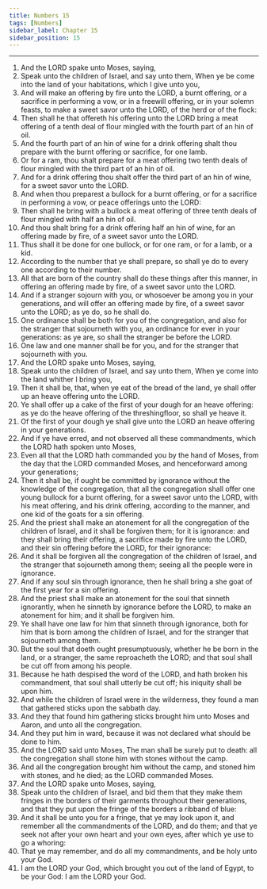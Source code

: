 ```yaml
---
title: Numbers 15
tags: [Numbers]
sidebar_label: Chapter 15
sidebar_position: 15
---
```


---
1. And the LORD spake unto Moses, saying,
2. Speak unto the children of Israel, and say unto them, When ye be come into the land of your habitations, which I give unto you,
3. And will make an offering by fire unto the LORD, a burnt offering, or a sacrifice in performing a vow, or in a freewill offering, or in your solemn feasts, to make a sweet savor unto the LORD, of the herd or of the flock:
4. Then shall he that offereth his offering unto the LORD bring a meat offering of a tenth deal of flour mingled with the fourth part of an hin of oil.
5. And the fourth part of an hin of wine for a drink offering shalt thou prepare with the burnt offering or sacrifice, for one lamb.
6. Or for a ram, thou shalt prepare for a meat offering two tenth deals of flour mingled with the third part of an hin of oil.
7. And for a drink offering thou shalt offer the third part of an hin of wine, for a sweet savor unto the LORD.
8. And when thou preparest a bullock for a burnt offering, or for a sacrifice in performing a vow, or peace offerings unto the LORD:
9. Then shall he bring with a bullock a meat offering of three tenth deals of flour mingled with half an hin of oil.
10. And thou shalt bring for a drink offering half an hin of wine, for an offering made by fire, of a sweet savor unto the LORD.
11. Thus shall it be done for one bullock, or for one ram, or for a lamb, or a kid.
12. According to the number that ye shall prepare, so shall ye do to every one according to their number.
13. All that are born of the country shall do these things after this manner, in offering an offering made by fire, of a sweet savor unto the LORD.
14. And if a stranger sojourn with you, or whosoever be among you in your generations, and will offer an offering made by fire, of a sweet savor unto the LORD; as ye do, so he shall do.
15. One ordinance shall be both for you of the congregation, and also for the stranger that sojourneth with you, an ordinance for ever in your generations: as ye are, so shall the stranger be before the LORD.
16. One law and one manner shall be for you, and for the stranger that sojourneth with you.
17. And the LORD spake unto Moses, saying,
18. Speak unto the children of Israel, and say unto them, When ye come into the land whither I bring you,
19. Then it shall be, that, when ye eat of the bread of the land, ye shall offer up an heave offering unto the LORD.
20. Ye shall offer up a cake of the first of your dough for an heave offering: as ye do the heave offering of the threshingfloor, so shall ye heave it.
21. Of the first of your dough ye shall give unto the LORD an heave offering in your generations.
22. And if ye have erred, and not observed all these commandments, which the LORD hath spoken unto Moses,
23. Even all that the LORD hath commanded you by the hand of Moses, from the day that the LORD commanded Moses, and henceforward among your generations;
24. Then it shall be, if ought be committed by ignorance without the knowledge of the congregation, that all the congregation shall offer one young bullock for a burnt offering, for a sweet savor unto the LORD, with his meat offering, and his drink offering, according to the manner, and one kid of the goats for a sin offering.
25. And the priest shall make an atonement for all the congregation of the children of Israel, and it shall be forgiven them; for it is ignorance: and they shall bring their offering, a sacrifice made by fire unto the LORD, and their sin offering before the LORD, for their ignorance:
26. And it shall be forgiven all the congregation of the children of Israel, and the stranger that sojourneth among them; seeing all the people were in ignorance.
27. And if any soul sin through ignorance, then he shall bring a she goat of the first year for a sin offering.
28. And the priest shall make an atonement for the soul that sinneth ignorantly, when he sinneth by ignorance before the LORD, to make an atonement for him; and it shall be forgiven him.
29. Ye shall have one law for him that sinneth through ignorance, both for him that is born among the children of Israel, and for the stranger that sojourneth among them.
30. But the soul that doeth ought presumptuously, whether he be born in the land, or a stranger, the same reproacheth the LORD; and that soul shall be cut off from among his people.
31. Because he hath despised the word of the LORD, and hath broken his commandment, that soul shall utterly be cut off; his iniquity shall be upon him.
32. And while the children of Israel were in the wilderness, they found a man that gathered sticks upon the sabbath day.
33. And they that found him gathering sticks brought him unto Moses and Aaron, and unto all the congregation.
34. And they put him in ward, because it was not declared what should be done to him.
35. And the LORD said unto Moses, The man shall be surely put to death: all the congregation shall stone him with stones without the camp.
36. And all the congregation brought him without the camp, and stoned him with stones, and he died; as the LORD commanded Moses.
37. And the LORD spake unto Moses, saying,
38. Speak unto the children of Israel, and bid them that they make them fringes in the borders of their garments throughout their generations, and that they put upon the fringe of the borders a ribband of blue:
39. And it shall be unto you for a fringe, that ye may look upon it, and remember all the commandments of the LORD, and do them; and that ye seek not after your own heart and your own eyes, after which ye use to go a whoring:
40. That ye may remember, and do all my commandments, and be holy unto your God.
41. I am the LORD your God, which brought you out of the land of Egypt, to be your God: I am the LORD your God.